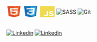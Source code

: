 

<p>
 <img align="center" alt="HTML" height="30" width="40" src="https://raw.githubusercontent.com/devicons/devicon/master/icons/html5/html5-original.svg">
 <img align="center" alt="CSS" height="30" width="40" src="https://raw.githubusercontent.com/devicons/devicon/master/icons/css3/css3-original.svg">
 <img align="center" alt="JS" height="30" width="40" src="https://raw.githubusercontent.com/devicons/devicon/master/icons/javascript/javascript-plain.svg">
 <img align="center" alt="SASS" height="30" width="40" src="https://cdn.jsdelivr.net/gh/devicons/devicon/icons/sass/sass-original.svg" />
  <img align="center" alt="Git" height="30" width="40" src=" https://raw.githubusercontent.com/jmnote/z-icons/master/svg/git.svg" />

 
</p>
<br>
<div style="display: inline_block">
   <a href = "mailto:delldev7@gmail.com"><img align="center" height="25" alt="Linkedin" src="https://img.shields.io/badge/Gmail-D14836?style=for-the-badge&logo=gmail&logoColor=white"></a>
 <a href = "https://www.linkedin.com/in/wendeloliveiradev/"> <img align="center" height="25" alt="Linkedin" src="https://img.shields.io/badge/LinkedIn-0077B5?style=for-the-badge&logo=linkedin&logoColor=white"></a>
</div>
